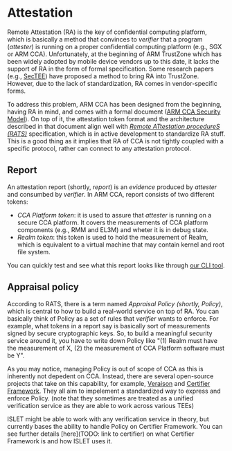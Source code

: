 # Attestation

Remote Attestation (RA) is the key of confidential computing platform, which is basically a method that convinces to *verifier* that a program (*attester*) is running on a proper confidential computing platform (e.g., SGX or ARM CCA).
Unfortunately, at the beginning of ARM TrustZone which has been widely adopted by mobile device vendors up to this date, it lacks the support of RA in the form of formal specification. Some research papers (e.g., [SecTEE](https://dl.acm.org/doi/10.1145/3319535.3363205)) have proposed a method to bring RA into TrustZone. However, due to the lack of standardization, RA comes in vendor-specific forms.

To address this problem, ARM CCA has been designed from the beginning, having RA in mind, and comes with a formal document ([ARM CCA Security Model](https://developer.arm.com/documentation/DEN0096/latest)). On top of it, the attestation token format and the architecture described in that document align well with *[Remote ATtestation procedureS (RATS)](https://datatracker.ietf.org/wg/rats/about/)* specification, which is in active development to standardize RA stuff. This is a good thing as it implies that RA of CCA is not tightly coupled with a specific protocol, rather can connect to any attestation protocol.

## Report

An attestation report (shortly, *report*) is an *evidence* produced by *attester* and consumbed by *verifier*. In ARM CCA, report consists of two different tokens:

- *CCA Platform token*: it is used to assure that *attester* is running on a secure CCA platform. It covers the measurements of CCA platform components (e.g., RMM and EL3M) and wheter it is in debug state.
- *Realm token*: this token is used to hold the measurement of Realm, which is equivalent to a virtual machine that may contain kernel and root file system.

You can quickly test and see what this report looks like through [our CLI tool](https://samsung.github.io/islet/components/cli.html).

## Appraisal policy

According to RATS, there is a term named *Appraisal Policy (shortly, Policy)*, which is central to how to build a real-world service on top of RA. You can basically think of Policy as a set of rules that *verifier* wants to enforce.
For example, what tokens in a report say is basically sort of measurements signed by secure cryptographic keys. So, to build a meaningful security service around it, you have to write down Policy like "(1) Realm must have the measurement of X, (2) the measurement of CCA Platform software must be Y".

As you may notice, managing Policy is out of scope of CCA as this is inherently not depedent on CCA. Instead, there are several open-source projects that take on this capability, for example, [Veraison](https://github.com/veraison/) and [Certifier Framework](https://github.com/vmware-research/certifier-framework-for-confidential-computing/). They all aim to impelement a standardized way to express and enforce Policy. (note that they sometimes are treated as a unified verification service as they are able to work across various TEEs)

ISLET might be able to work with any verification service in theory, but currently bases the ability to handle Policy on Certifier Framework.
You can see further details [here](TODO: link to certifier) on what Certifier Framework is and how ISLET uses it.
